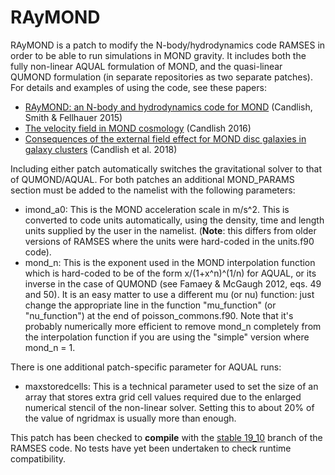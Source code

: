 # RAyMOND

RAyMOND is a patch to modify the N-body/hydrodynamics code RAMSES in order to be able to run simulations in MOND gravity. It includes both the fully non-linear AQUAL formulation of MOND, and the quasi-linear QUMOND formulation (in separate repositories as two separate patches). For details and examples of using the code, see these papers:

* [RAyMOND: an N-body and hydrodynamics code for MOND](https://academic.oup.com/mnras/article/446/1/1060/1339114) (Candlish, Smith & Fellhauer 2015)
* [The velocity field in MOND cosmology](https://academic.oup.com/mnras/article/460/3/2571/2609416) (Candlish 2016)
* [Consequences of the external field effect for MOND disc galaxies in galaxy clusters](https://academic.oup.com/mnras/article/480/4/5362/5075215) (Candlish et al. 2018)

Including either patch automatically switches the gravitational solver to that of QUMOND/AQUAL. For both patches an additional MOND\_PARAMS section must be added to the namelist with the following parameters:

* imond\_a0: This is the MOND acceleration scale in m/s^2. This is converted to code units automatically, using the density, time and length units supplied by the user in the namelist. (**Note**: this differs from older versions of RAMSES where the units were hard-coded in the units.f90 code).
* mond\_n: This is the exponent used in the MOND interpolation function which is hard-coded to be of the form x/(1+x^n)^(1/n) for AQUAL, or its inverse in the case of QUMOND (see Famaey & McGaugh 2012, eqs. 49 and 50). It is an easy matter to use a different mu (or nu) function: just change the appropriate line in the function "mu\_function" (or "nu\_function") at the end of poisson\_commons.f90. Note that it's probably numerically more efficient to remove mond\_n completely from the interpolation function if you are using the "simple" version where mond_n = 1.

There is one additional patch-specific parameter for AQUAL runs:

* maxstoredcells: This is a technical parameter used to set the size of an array that stores extra grid cell values required due to the enlarged numerical stencil of the non-linear solver. Setting this to about 20% of the value of ngridmax is usually more than enough.

This patch has been checked to **compile** with the [stable 19_10](https://bitbucket.org/rteyssie/ramses/branch/stable_19_10) branch of the RAMSES code. No tests have yet been undertaken to check runtime compatibility.
